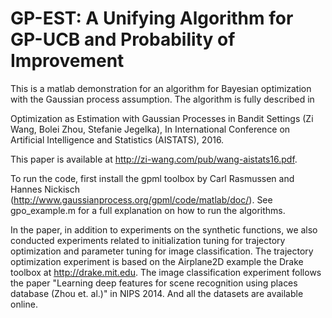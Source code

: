 # GP-EST: A Unifying Algorithm for GP-UCB and Probability of Improvement
This is a matlab demonstration for an algorithm for Bayesian optimization with the Gaussian process assumption. The algorithm is fully described in

Optimization as Estimation with Gaussian Processes in Bandit Settings (Zi Wang, Bolei Zhou, Stefanie Jegelka), In International Conference on Artificial Intelligence and Statistics (AISTATS), 2016.

This paper is available at http://zi-wang.com/pub/wang-aistats16.pdf.

To run the code, first install the gpml toolbox by Carl Rasmussen and Hannes Nickisch (http://www.gaussianprocess.org/gpml/code/matlab/doc/). See gpo_example.m for a full explanation on how to run the algorithms.

In the paper, in addition to experiments on the synthetic functions, we also conducted experiments related to initialization tuning for trajectory optimization and parameter tuning for image classification. The trajectory optimization experiment is based on the Airplane2D example the Drake toolbox at http://drake.mit.edu. The image classification experiment follows the paper "Learning deep features for scene recognition using places database (Zhou et. al.)" in NIPS 2014. And all the datasets are available online.




